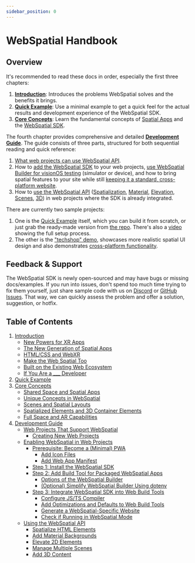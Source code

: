 ```yaml
---
sidebar_position: 0
---
```


# WebSpatial Handbook

## Overview

It's recommended to read these docs in order, especially the first three chapters:

1. [**Introduction**](introduction): Introduces the problems WebSpatial solves and the benefits it brings.
2. [**Quick Example**](quick-example): Use a minimal example to get a quick feel for the actual results and development experience of the WebSpatial SDK.
3. [**Core Concepts**](core-concepts): Learn the fundamental concepts of [Spatial Apps](core-concepts/shared-space-and-spatial-apps) and the [WebSpatial SDK](core-concepts/unique-concepts-in-webspatial).

The fourth chapter provides comprehensive and detailed [**Development Guide**](development-guide). The guide consists of three parts, structured for both sequential reading and quick reference:

1. [What web projects can use WebSpatial API](development-guide/web-projects-that-support-webspatial).
2. How to [add the WebSpatial SDK](development-guide/enabling-webspatial-in-web-projects) to your web projects, [use WebSpatial Builder for visionOS testing](development-guide/enabling-webspatial-in-web-projects/step-2-add-build-tool-for-packaged-webspatial-apps) (simulator or device), and how to bring spatial features to your site while still [keeping it a standard, cross-platform website](development-guide/enabling-webspatial-in-web-projects/step-3-integrate-webspatial-sdk-into-web-build-tools).
3. How to [use the WebSpatial API](development-guide/using-the-webspatial-api) ([Spatialization](development-guide/using-the-webspatial-api/spatialize-html-elements), [Material](development-guide/using-the-webspatial-api/add-material-backgrounds), [Elevation](development-guide/using-the-webspatial-api/elevate-2d-elements), [Scenes](development-guide/using-the-webspatial-api/manage-multiple-scenes), [3D](development-guide/using-the-webspatial-api/add-3d-content)) in web projects where the SDK is already integrated.

There are currently two sample projects:

1. One is the [Quick Example](quick-start) itself, which you can build it from scratch, or just grab the ready-made version from [the repo](https://github.com/webspatial/quick-example). There's also a [video](https://youtu.be/ddBBDBq7nhs) showing the full setup process.
2. The other is the ["techshop" demo](https://github.com/webspatial/sample-techshop), showcases more realistic spatial UI design and also demonstrates [cross-platform functionality](introduction/built-on-the-existing-web-ecosystem#example-techshop).

## Feedback & Support

<!-- :::warning -->

The WebSpatial SDK is newly open-sourced and may have bugs or missing docs/examples. If you run into issues, don't spend too much time trying to fix them yourself, just share sample code with us on [Discord](https://discord.gg/nhFhSuhNF2) or [GitHub Issues](https://github.com/webspatial/webspatial-sdk/issues). That way, we can quickly assess the problem and offer a solution, suggestion, or hotfix.

<!-- ::: -->

## Table of Contents

<div className="blackLink">

1. [Introduction](introduction)
   - [New Powers for XR Apps](introduction/new-powers-for-xr-apps)
   - [The New Generation of Spatial Apps](introduction/the-new-generation-of-spatial-apps)
   - [HTML/CSS and WebXR](introduction/html-css-and-webxr)
   - [Make the Web Spatial Too](introduction/make-the-web-spatial-too)
   - [Built on the Existing Web Ecosystem](introduction/built-on-the-existing-web-ecosystem)
   - [If You Are a \_\_\_ Developer](introduction/if-you-are-a-developer)
2. [Quick Example](quick-example)
3. [Core Concepts](core-concepts)
   - [Shared Space and Spatial Apps](core-concepts/shared-space-and-spatial-apps)
   - [Unique Concepts in WebSpatial](core-concepts/unique-concepts-in-webspatial)
   - [Scenes and Spatial Layouts](core-concepts/scenes-and-spatial-layouts)
   - [Spatialized Elements and 3D Container Elements](core-concepts/spatialized-elements-and-3d-container-elements)
   - [Full Space and AR Capabilities](core-concepts/full-space-and-ar-capabilities)
4. [Development Guide](development-guide)
   - [Web Projects That Support WebSpatial](development-guide/web-projects-that-support-webspatial)
     - [Creating New Web Projects](development-guide/web-projects-that-support-webspatial/creating-new-web-projects)
   - [Enabling WebSpatial in Web Projects](development-guide/enabling-webspatial-in-web-projects)
     - [Prerequisite: Become a (Minimal) PWA](development-guide/enabling-webspatial-in-web-projects/prerequisite-become-a-minimal-pwa)
       - [Add Icon Files](development-guide/enabling-webspatial-in-web-projects/prerequisite-become-a-minimal-pwa/add-icon-files)
       - [Add Web App Manifest](development-guide/enabling-webspatial-in-web-projects/prerequisite-become-a-minimal-pwa/add-web-app-manifest)
     - [Step 1: Install the WebSpatial SDK](development-guide/enabling-webspatial-in-web-projects/step-1-install-the-webspatial-sdk)
     - [Step 2: Add Build Tool for Packaged WebSpatial Apps](development-guide/enabling-webspatial-in-web-projects/step-2-add-build-tool-for-packaged-webspatial-apps)
       - [Options of the WebSpatial Builder](development-guide/enabling-webspatial-in-web-projects/step-2-add-build-tool-for-packaged-webspatial-apps/options-of-the-webspatial-builder)
       - [(Optional) Simplify WebSpatial Builder Using dotenv](development-guide/enabling-webspatial-in-web-projects/step-2-add-build-tool-for-packaged-webspatial-apps/optional-simplify-webspatial-builder-using-dotenv)
     - [Step 3: Integrate WebSpatial SDK into Web Build Tools](development-guide/enabling-webspatial-in-web-projects/step-3-integrate-webspatial-sdk-into-web-build-tools)
       - [Configure JS/TS Compiler](development-guide/enabling-webspatial-in-web-projects/step-3-integrate-webspatial-sdk-into-web-build-tools/configure-js-ts-compiler)
       - [Add Optimizations and Defaults to Web Build Tools](development-guide/enabling-webspatial-in-web-projects/step-3-integrate-webspatial-sdk-into-web-build-tools/add-optimizations-and-defaults-to-web-build-tools)
       - [Generate a WebSpatial-Specific Website](development-guide/enabling-webspatial-in-web-projects/step-3-integrate-webspatial-sdk-into-web-build-tools/generate-a-webspatial-specific-website)
       - [Check if Running in WebSpatial Mode](development-guide/enabling-webspatial-in-web-projects/step-3-integrate-webspatial-sdk-into-web-build-tools/check-if-running-in-webspatial-mode)
   - [Using the WebSpatial API](development-guide/using-the-webspatial-api)
     - [Spatialize HTML Elements](development-guide/using-the-webspatial-api/spatialize-html-elements)
     - [Add Material Backgrounds](development-guide/using-the-webspatial-api/add-material-backgrounds)
     - [Elevate 2D Elements](development-guide/using-the-webspatial-api/elevate-2d-elements)
     - [Manage Multiple Scenes](development-guide/using-the-webspatial-api/manage-multiple-scenes)
     - [Add 3D Content](development-guide/using-the-webspatial-api/add-3d-content)

</div>

